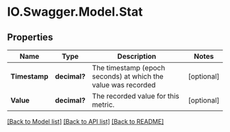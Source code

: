 # IO.Swagger.Model.Stat
## Properties

Name | Type | Description | Notes
------------ | ------------- | ------------- | -------------
**Timestamp** | **decimal?** | The timestamp (epoch seconds) at which the value was recorded | [optional] 
**Value** | **decimal?** | The recorded value for this metric. | [optional] 

[[Back to Model list]](../README.md#documentation-for-models) [[Back to API list]](../README.md#documentation-for-api-endpoints) [[Back to README]](../README.md)

